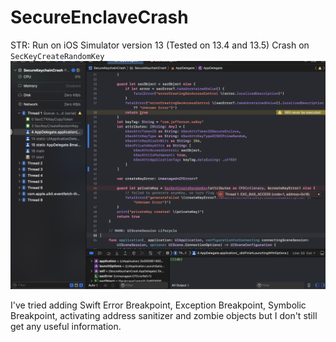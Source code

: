 # SecureEnclaveCrash
STR:
Run on iOS Simulator version 13 (Tested on 13.4 and 13.5)
Crash on `SecKeyCreateRandomKey`
![Crash Screenshot](Images/crash.png)

I've tried adding Swift Error Breakpoint, Exception Breakpoint, Symbolic Breakpoint, activating address sanitizer and zombie objects but I don't still get any useful information.